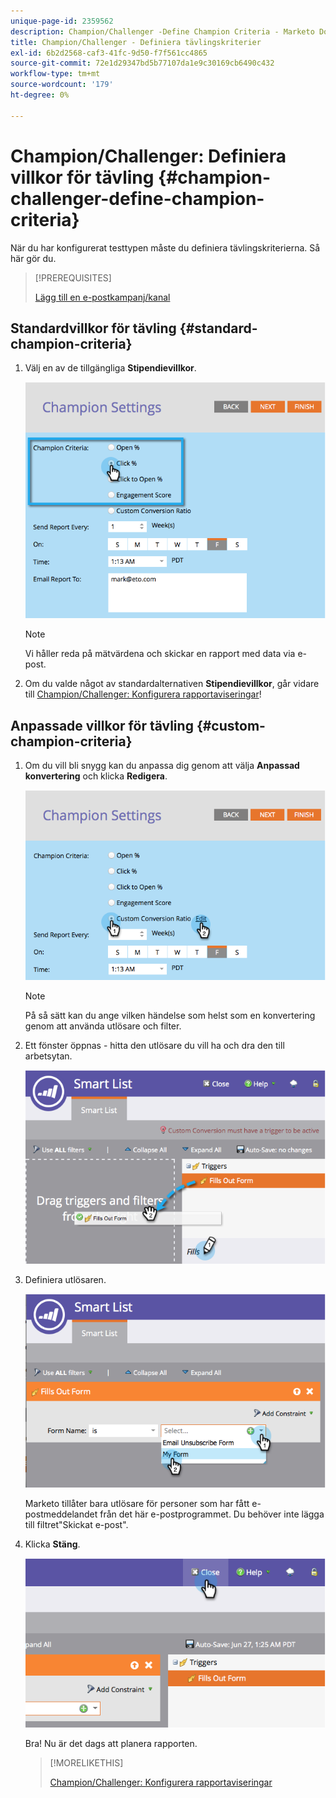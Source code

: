 ```yaml
---
unique-page-id: 2359562
description: Champion/Challenger -Define Champion Criteria - Marketo Docs - Product Documentation
title: Champion/Challenger - Definiera tävlingskriterier
exl-id: 6b2d2568-caf3-41fc-9d50-f7f561cc4865
source-git-commit: 72e1d29347bd5b77107da1e9c30169cb6490c432
workflow-type: tm+mt
source-wordcount: '179'
ht-degree: 0%

---
```


# Champion/Challenger: Definiera villkor för tävling {#champion-challenger-define-champion-criteria}

När du har konfigurerat testtypen måste du definiera tävlingskriterierna. Så här gör du.

>[!PREREQUISITES]
>
>[Lägg till en e-postkampanj/kanal](/help/marketo/product-docs/email-marketing/general/functions-in-the-editor/email-tests-champion-challenger/add-an-email-champion-challenger.md)

## Standardvillkor för tävling {#standard-champion-criteria}

1. Välj en av de tillgängliga **Stipendievillkor**.

   ![](assets/image2014-9-15-13-3a1-3a15.png)

   >[!NOTE]
   >
   >Vi håller reda på mätvärdena och skickar en rapport med data via e-post.

1. Om du valde något av standardalternativen **Stipendievillkor**, går vidare till [Champion/Challenger: Konfigurera rapportaviseringar](/help/marketo/product-docs/email-marketing/general/functions-in-the-editor/email-tests-champion-challenger/champion-challenger-configure-report-alerts.md)!

## Anpassade villkor för tävling {#custom-champion-criteria}

1. Om du vill bli snygg kan du anpassa dig genom att välja **Anpassad konvertering** och klicka **Redigera**.

   ![](assets/image2014-9-15-13-3a2-3a52.png)

   >[!NOTE]
   >
   >På så sätt kan du ange vilken händelse som helst som en konvertering genom att använda utlösare och filter.

1. Ett fönster öppnas - hitta den utlösare du vill ha och dra den till arbetsytan.

   ![](assets/image2014-9-15-13-3a3-3a38.png)

1. Definiera utlösaren.

   ![](assets/image2014-9-15-13-3a3-3a54.png)

   Marketo tillåter bara utlösare för personer som har fått e-postmeddelandet från det här e-postprogrammet. Du behöver inte lägga till filtret&quot;Skickat e-post&quot;.

1. Klicka **Stäng**.

   ![](assets/image2014-9-15-13-3a4-3a7.png)

   Bra! Nu är det dags att planera rapporten.

   >[!MORELIKETHIS]
   >
   >[Champion/Challenger: Konfigurera rapportaviseringar](/help/marketo/product-docs/email-marketing/general/functions-in-the-editor/email-tests-champion-challenger/champion-challenger-configure-report-alerts.md)
